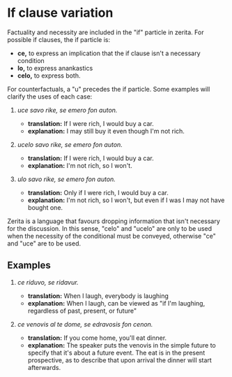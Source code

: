 # If clause variation

Factuality and necessity are included in the "if" particle in zerita.
For possible if clauses, the if particle is:

-   **ce,** to express an implication that the if clause isn't a necessary condition
-   **lo,** to express anankastics
-   **celo,** to express both.

For counterfactuals, a "u" precedes the if particle. Some examples will clarify the uses of each case:

1.  _uce savo rike, se emero fon auton._

    -   **translation:** If I were rich, I would buy a car.
    -   **explanation:** I may still buy it even though I'm not rich.

1.  _ucelo savo rike, se emero fon auton._

    -   **translation:** If I were rich, I would buy a car.
    -   **explanation:** I'm not rich, so I won't.

1.  _ulo savo rike, se emero fon auton._

    -   **translation:** Only if I were rich, I would buy a car.
    -   **explanation:** I'm not rich, so I won't, but even if I was I may not have bought one.

Zerita is a language that favours dropping information that isn't necessary for the discussion. In this
sense, "celo" and "ucelo" are only to be used when the necessity of the conditional must be conveyed,
otherwise "ce" and "uce" are to be used.

## Examples

1.  _ce riduvo, se ridavur._

    -   **translation:** When I laugh, everybody is laughing
    -   **explanation:** When I laugh, can be viewed as "if I'm laughing, regardless of past, present, or future"

1.  _ce venovis al te dome, se edravosis fon cenon._

    -   **translation:** If you come home, you'll eat dinner.
    -   **explanation:** The speaker puts the venovis in the simple future to specify that it's about a future event.
        The eat is in the present prospective, as to describe that upon arrival the dinner will start afterwards.
